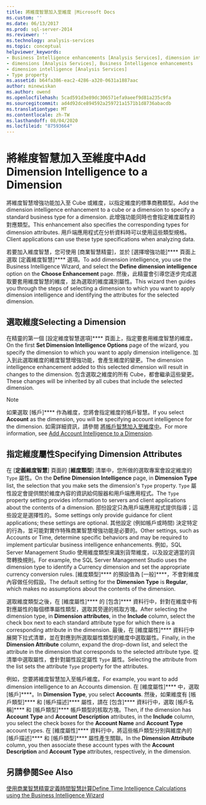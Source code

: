 ```yaml
---
title: 將維度智慧加入至維度 |Microsoft Docs
ms.custom: ''
ms.date: 06/13/2017
ms.prod: sql-server-2014
ms.reviewer: ''
ms.technology: analysis-services
ms.topic: conceptual
helpviewer_keywords:
- Business Intelligence enhancements [Analysis Services], dimension intelligence
- dimensions [Analysis Services], Business Intelligence enhancements
- dimension intelligence [Analysis Services]
- Type property
ms.assetid: b64fa386-eac2-4286-a320-0631a1887aac
author: minewiskan
ms.author: owend
ms.openlocfilehash: 5cad591d3e89dc306571efa9aeef9d81a235c9fa
ms.sourcegitcommit: ad4d92dce894592a259721a1571b1d8736abacdb
ms.translationtype: MT
ms.contentlocale: zh-TW
ms.lasthandoff: 08/04/2020
ms.locfileid: "87593664"
---
```

# <a name="add-dimension-intelligence-to-a-dimension"></a><span data-ttu-id="7d6eb-102">將維度智慧加入至維度中</span><span class="sxs-lookup"><span data-stu-id="7d6eb-102">Add Dimension Intelligence to a Dimension</span></span>
  <span data-ttu-id="7d6eb-103">將維度智慧增強功能加入至 Cube 或維度，以指定維度的標準商務類型。</span><span class="sxs-lookup"><span data-stu-id="7d6eb-103">Add the dimension intelligence enhancement to a cube or a dimension to specify a standard business type for a dimension.</span></span> <span data-ttu-id="7d6eb-104">此增強功能同時也會指定維度屬性的對應類型。</span><span class="sxs-lookup"><span data-stu-id="7d6eb-104">This enhancement also specifies the corresponding types for dimension attributes.</span></span> <span data-ttu-id="7d6eb-105">用戶端應用程式在分析資料時可以使用這些類型規格。</span><span class="sxs-lookup"><span data-stu-id="7d6eb-105">Client applications can use these type specifications when analyzing data.</span></span>  
  
 <span data-ttu-id="7d6eb-106">若要加入維度智慧，您可使用 [商業智慧精靈]，並於 [選擇增強功能]\*\*\*\* 頁面上選取 [定義維度智慧]\*\*\*\* 選項。</span><span class="sxs-lookup"><span data-stu-id="7d6eb-106">To add dimension intelligence, you use the Business Intelligence Wizard, and select the **Define dimension intelligence** option on the **Choose Enhancement** page.</span></span> <span data-ttu-id="7d6eb-107">然後，此精靈會引導您逐步完成選取要套用維度智慧的維度，並為選取的維度識別屬性。</span><span class="sxs-lookup"><span data-stu-id="7d6eb-107">This wizard then guides you through the steps of selecting a dimension to which you want to apply dimension intelligence and identifying the attributes for the selected dimension.</span></span>  
  
## <a name="selecting-a-dimension"></a><span data-ttu-id="7d6eb-108">選取維度</span><span class="sxs-lookup"><span data-stu-id="7d6eb-108">Selecting a Dimension</span></span>  
 <span data-ttu-id="7d6eb-109">在精靈的第一個 [設定維度智慧選項]\*\*\*\* 頁面上，指定要套用維度智慧的維度。</span><span class="sxs-lookup"><span data-stu-id="7d6eb-109">On the first **Set Dimension Intelligence Options** page of the wizard, you specify the dimension to which you want to apply dimension intelligence.</span></span> <span data-ttu-id="7d6eb-110">加入到此選取維度的維度智慧增強功能，會產生維度的變更。</span><span class="sxs-lookup"><span data-stu-id="7d6eb-110">The dimension intelligence enhancement added to this selected dimension will result in changes to the dimension.</span></span> <span data-ttu-id="7d6eb-111">包含選取之維度的所有 Cube，都會繼承這些變更。</span><span class="sxs-lookup"><span data-stu-id="7d6eb-111">These changes will be inherited by all cubes that include the selected dimension.</span></span>  
  
> [!NOTE]  
>  <span data-ttu-id="7d6eb-112">如果選取 [帳戶]\*\*\*\* 作為維度，您將會指定維度的帳戶智慧。</span><span class="sxs-lookup"><span data-stu-id="7d6eb-112">If you select **Account** as the dimension, you will be specifying account intelligence for the dimension.</span></span> <span data-ttu-id="7d6eb-113">如需詳細資訊，請參閱 [將帳戶智慧加入至維度中](bi-wizard-add-account-intelligence-to-a-dimension.md)。</span><span class="sxs-lookup"><span data-stu-id="7d6eb-113">For more information, see [Add Account Intelligence to a Dimension](bi-wizard-add-account-intelligence-to-a-dimension.md).</span></span>  
  
## <a name="specifying-dimension-attributes"></a><span data-ttu-id="7d6eb-114">指定維度屬性</span><span class="sxs-lookup"><span data-stu-id="7d6eb-114">Specifying Dimension Attributes</span></span>  
 <span data-ttu-id="7d6eb-115">在 [**定義維度智慧**] 頁面的 [**維度類型**] 清單中，您所做的選取專案會設定維度的 `Type` 屬性。</span><span class="sxs-lookup"><span data-stu-id="7d6eb-115">On the **Define Dimension Intelligence** page, in **Dimension Type** list, the selection that you make sets the dimension's `Type` property.</span></span> <span data-ttu-id="7d6eb-116">`Type` 屬性設定會提供關於維度內容的資訊給伺服器和用戶端應用程式。</span><span class="sxs-lookup"><span data-stu-id="7d6eb-116">The `Type` property setting provides information to servers and client applications about the contents of a dimension.</span></span> <span data-ttu-id="7d6eb-117">部份設定只為用戶端應用程式提供指導；這些設定是選擇性的。</span><span class="sxs-lookup"><span data-stu-id="7d6eb-117">Some settings only provide guidance for client applications; these settings are optional.</span></span> <span data-ttu-id="7d6eb-118">其他設定 (例如帳戶或時間) 決定特定的行為，並可能對實作特殊商業智慧增強功能是必要的。</span><span class="sxs-lookup"><span data-stu-id="7d6eb-118">Other settings, such as Accounts or Time, determine specific behaviors and may be required to implement particular business intelligence enhancements.</span></span> <span data-ttu-id="7d6eb-119">例如，SQL Server Management Studio 使用維度類型來識別貨幣維度，以及設定適當的貨幣轉換規則。</span><span class="sxs-lookup"><span data-stu-id="7d6eb-119">For example, the SQL Server Management Studio uses the dimension type to identify a Currency dimension and set the appropriate currency conversion rules.</span></span> <span data-ttu-id="7d6eb-120">[維度類型]\*\*\*\* 的預設值為 [一般]\*\*\*\*，不會對維度內容做任何假設。</span><span class="sxs-lookup"><span data-stu-id="7d6eb-120">The default setting for the **Dimension Type** is **Regular**, which makes no assumptions about the contents of the dimension.</span></span>  
  
 <span data-ttu-id="7d6eb-121">選取維度類型之後，在 [維度屬性]\*\*\*\* 的 [包含]\*\*\*\* 資料行中，針對在維度中有對應屬性的每個標準屬性類型，選取其旁邊的核取方塊。</span><span class="sxs-lookup"><span data-stu-id="7d6eb-121">After selecting the dimension type, in **Dimension attributes**, in the **Include** column, select the check box next to each standard attribute type for which there is a corresponding attribute in the dimension.</span></span> <span data-ttu-id="7d6eb-122">最後，在 [維度屬性]\*\*\*\* 資料行中展開下拉式清單，並在對應到所選取屬性類型的維度中選取屬性。</span><span class="sxs-lookup"><span data-stu-id="7d6eb-122">Finally, in the **Dimension Attribute** column, expand the drop-down list, and select the attribute in the dimension that corresponds to the selected attribute type.</span></span> <span data-ttu-id="7d6eb-123">從清單中選取屬性，會針對屬性設定屬性 `Type` 屬性。</span><span class="sxs-lookup"><span data-stu-id="7d6eb-123">Selecting the attribute from the list sets the attribute `Type` property for the attributes.</span></span>  
  
 <span data-ttu-id="7d6eb-124">例如，您要將維度智慧加入至帳戶維度。</span><span class="sxs-lookup"><span data-stu-id="7d6eb-124">For example, you want to add dimension intelligence to an Accounts dimension.</span></span> <span data-ttu-id="7d6eb-125">在 [維度屬性]\*\*\*\* 中，選取 [帳戶]\*\*\*\*。</span><span class="sxs-lookup"><span data-stu-id="7d6eb-125">In **Dimension Type**, you select **Accounts**.</span></span> <span data-ttu-id="7d6eb-126">然後，如果維度有 [帳戶類型]\*\*\*\* 和 [帳戶描述]\*\*\*\* 屬性，請在 [包含]\*\*\*\* 資料行中，選取 [帳戶名稱]\*\*\*\* 和 [帳戶類型]\*\*\*\* 帳戶類型的核取方塊。</span><span class="sxs-lookup"><span data-stu-id="7d6eb-126">Then, if the dimension has **Account Type** and **Account Description** attributes, in the **Include** column, you select the check boxes for the **Account Name** and **Account Type** account types.</span></span> <span data-ttu-id="7d6eb-127">在 [維度屬性]\*\*\*\* 資料行中，將這些帳戶類型分別與維度內的 [帳戶描述]\*\*\*\* 和 [帳戶類型]\*\*\*\* 屬性產生關聯。</span><span class="sxs-lookup"><span data-stu-id="7d6eb-127">In the **Dimension Attribute** column, you then associate these account types with the **Account Description** and **Account Type** attributes, respectively, in the dimension.</span></span>  
  
## <a name="see-also"></a><span data-ttu-id="7d6eb-128">另請參閱</span><span class="sxs-lookup"><span data-stu-id="7d6eb-128">See Also</span></span>  
 [<span data-ttu-id="7d6eb-129">使用商業智慧精靈定義時間智慧計算</span><span class="sxs-lookup"><span data-stu-id="7d6eb-129">Define Time Intelligence Calculations using the Business Intelligence Wizard</span></span>](define-time-intelligence-calculations-using-the-business-intelligence-wizard.md)  
  
  

